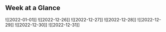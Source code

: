 ## Week at a Glance 
![[2022-01-01]] ![[2022-12-26]] ![[2022-12-27]] ![[2022-12-28]] ![[2022-12-29]] ![[2022-12-30]] ![[2022-12-31]]